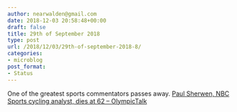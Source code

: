 ```yaml
---
author: nearwalden@gmail.com
date: 2018-12-03 20:58:48+00:00
draft: false
title: 29th of September 2018
type: post
url: /2018/12/03/29th-of-september-2018-8/
categories:
- microblog
post_format:
- Status
---
```


One of the greatest sports commentators passes away.   [Paul Sherwen, NBC Sports cycling analyst, dies at 62 – OlympicTalk](https://olympics.nbcsports.com/2018/12/02/paul-sherwen/)



